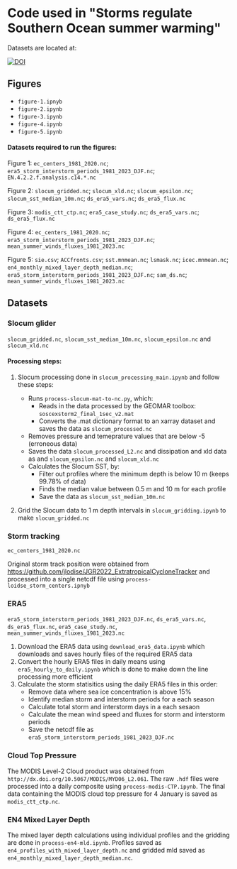 # Code used in "Storms regulate Southern Ocean summer warming"

Datasets are located at:

[![DOI](https://zenodo.org/badge/DOI/10.5281/zenodo.12779502.svg)](https://doi.org/10.5281/zenodo.12779502) 

## Figures

- `figure-1.ipnyb`
- `figure-2.ipynb`
- `figure-3.ipynb`
- `figure-4.ipynb`
- `figure-5.ipynb`

#### Datasets required to run the figures:

Figure 1: `ec_centers_1981_2020.nc`; `era5_storm_interstorm_periods_1981_2023_DJF.nc`; `EN.4.2.2.f.analysis.c14.*.nc`

Figure 2: `slocum_gridded.nc`; `slocum_xld.nc`; `slocum_epsilon.nc`; `slocum_sst_median_10m.nc`; `ds_era5_vars.nc`; `ds_era5_flux.nc`

Figure 3: `modis_ctt_ctp.nc`; `era5_case_study.nc`; `ds_era5_vars.nc`; `ds_era5_flux.nc`

Figure 4: `ec_centers_1981_2020.nc`; `era5_storm_interstorm_periods_1981_2023_DJF.nc`; `mean_summer_winds_fluxes_1981_2023.nc`

Figure 5: `sie.csv`; `ACCfronts.csv`; `sst.mnmean.nc`; `lsmask.nc`; `icec.mnmean.nc`; `en4_monthly_mixed_layer_depth_median.nc`; `era5_storm_interstorm_periods_1981_2023_DJF.nc`; `sam_ds.nc`; `mean_summer_winds_fluxes_1981_2023.nc`

## Datasets 

### Slocum glider 

`slocum_gridded.nc`, `slocum_sst_median_10m.nc`, `slocum_epsilon.nc` and `slocum_xld.nc`

#### Processing steps:

1. Slocum processing done in `slocum_processing_main.ipynb` and follow these steps:

	- Runs `process-slocum-mat-to-nc.py`, which:
		- Reads in the data processed by the GEOMAR toolbox: `soscexstorm2_final_1sec_v2.mat`
		- Converts the .mat dictionary format to an xarray dataset and saves the data as `slocum_processed.nc`
	- Removes pressure and temeprature values that are below -5 (erroneous data)
	- Saves the data `slocum_processed_L2.nc` and dissipation and xld data as and `slocum_epsilon.nc` and `slocum_xld.nc`
	- Calculates the Slocum SST, by:
		- Filter out profiles where the minimum depth is below 10 m (keeps 99.78% of data)
		- Finds the median value between 0.5 m and 10 m for each profile
		- Save the data as `slocum_sst_median_10m.nc`

2. Grid the Slocum data to 1 m depth intervals in `slocum_gridding.ipynb` to make `slocum_gridded.nc`

### Storm tracking

`ec_centers_1981_2020.nc`

Original storm track position were obtained from https://github.com/jlodise/JGR2022_ExtratropicalCycloneTracker and processed into a single netcdf file using `process-loidse_storm_centers.ipnyb`

### ERA5

`era5_storm_interstorm_periods_1981_2023_DJF.nc`, `ds_era5_vars.nc`, `ds_era5_flux.nc`, `era5_case_study.nc`, `mean_summer_winds_fluxes_1981_2023.nc`

1. Download the ERA5 data using `download_era5_data.ipynb` which downloads and saves hourly files of the required ERA5 data
2. Convert the hourly ERA5 files in daily means using `era5_hourly_to_daily.ipynb` which is done to make down the line processing more efficient
3. Calculate the storm statisitics using the daily ERA5 files in this order:
	- Remove data where sea ice concentration is above 15%
	- Identify median storm and interstorm periods for a each season
	- Calculate total storm and interstorm days in a each sesaon
	- Calculate the mean wind speed and fluxes for storm and interstorm periods
	- Save the netcdf file as `era5_storm_interstorm_periods_1981_2023_DJF.nc`

### Cloud Top Pressure

The MODIS Level-2 Cloud product was obtained from `http://dx.doi.org/10.5067/MODIS/MYD06_L2.061`. The raw `.hdf` files were processed into a daily composite using `process-modis-CTP.ipynb`. The final data containing the MODIS cloud top pressure for 4 January is saved as `modis_ctt_ctp.nc`.

### EN4 Mixed Layer Depth

The mixed layer depth calculations using individual profiles and the gridding are done in `process-en4-mld.ipynb`. Profiles saved as `en4_profiles_with_mixed_layer_depth.nc` and gridded mld saved as `en4_monthly_mixed_layer_depth_median.nc`.